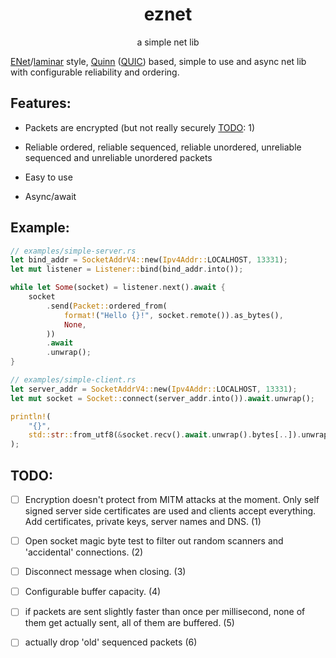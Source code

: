 <div align="center">

# eznet

a simple net lib

</div>

[ENet](http://enet.bespin.org/)/[laminar](https://github.com/TimonPost/laminar)
style, [Quinn](https://github.com/quinn-rs/quinn) ([QUIC](https://en.wikipedia.org/wiki/QUIC))
based, simple to use and async net lib with configurable reliability and ordering.

## Features:

- Packets are encrypted (but not really securely [TODO](#todo): 1)

- Reliable ordered, reliable sequenced, reliable unordered, unreliable sequenced and unreliable unordered packets

- Easy to use

- Async/await

## Example:

```rust
// examples/simple-server.rs
let bind_addr = SocketAddrV4::new(Ipv4Addr::LOCALHOST, 13331);
let mut listener = Listener::bind(bind_addr.into());

while let Some(socket) = listener.next().await {
    socket
        .send(Packet::ordered_from(
            format!("Hello {}!", socket.remote()).as_bytes(),
            None,
        ))
        .await
        .unwrap();
}

// examples/simple-client.rs
let server_addr = SocketAddrV4::new(Ipv4Addr::LOCALHOST, 13331);
let mut socket = Socket::connect(server_addr.into()).await.unwrap();

println!(
    "{}",
    std::str::from_utf8(&socket.recv().await.unwrap().bytes[..]).unwrap()
);
```

## TODO:

- [ ] Encryption doesn't protect
      from MITM attacks at the moment.
      Only self signed server side
      certificates are used and clients
      accept everything. Add certificates,
      private keys, server names and DNS. (1)

- [ ] Open socket magic byte test to
      filter out random scanners and
      'accidental' connections. (2)

- [ ] Disconnect message when closing. (3)

- [ ] Configurable buffer capacity. (4)

- [ ] if packets are sent slightly faster
      than once per millisecond, none of them
      get actually sent, all of them are buffered. (5)

- [ ] actually drop 'old' sequenced packets (6)
